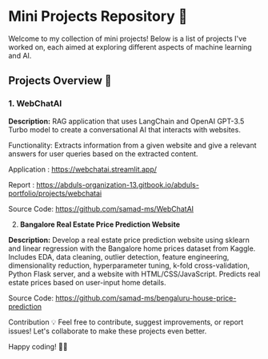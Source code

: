# Mini Projects Repository 🚀

Welcome to my collection of mini projects! Below is a list of projects I've worked on, each aimed at exploring different aspects of machine learning and AI.

## Projects Overview 📝

### 1. WebChatAI
**Description:** RAG application that uses LangChain and OpenAI GPT-3.5 Turbo model to create a conversational AI that interacts with websites.

Functionality: Extracts information from a given website and give a relevant answers for user queries based on the extracted content.

Application  : https://webchatai.streamlit.app/

Report : https://abduls-organization-13.gitbook.io/abduls-portfolio/projects/webchatai

Source Code: https://github.com/samad-ms/WebChatAI

2. **Bangalore  Real Estate Price Prediction Website**

**Description:** Develop a real estate price prediction website using sklearn and linear regression with the Bangalore home prices dataset from Kaggle. Includes EDA, data cleaning, outlier detection, feature engineering, dimensionality reduction, hyperparameter tuning, k-fold cross-validation, Python Flask server, and a website with HTML/CSS/JavaScript. Predicts real estate prices based on user-input home details.

Source Code: https://github.com/samad-ms/bengaluru-house-price-prediction



Contribution 💡
Feel free to contribute, suggest improvements, or report issues! Let's collaborate to make these projects even better.

Happy coding! 🚀🔥

